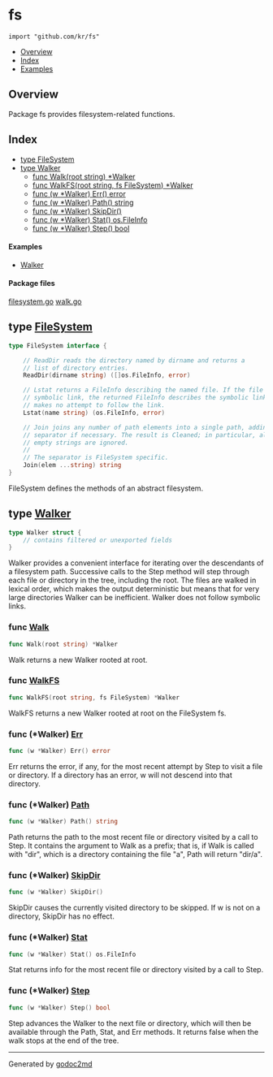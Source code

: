 

# fs
`import "github.com/kr/fs"`

* [Overview](#pkg-overview)
* [Index](#pkg-index)
* [Examples](#pkg-examples)

## <a name="pkg-overview">Overview</a>
Package fs provides filesystem-related functions.




## <a name="pkg-index">Index</a>
* [type FileSystem](#FileSystem)
* [type Walker](#Walker)
  * [func Walk(root string) *Walker](#Walk)
  * [func WalkFS(root string, fs FileSystem) *Walker](#WalkFS)
  * [func (w *Walker) Err() error](#Walker.Err)
  * [func (w *Walker) Path() string](#Walker.Path)
  * [func (w *Walker) SkipDir()](#Walker.SkipDir)
  * [func (w *Walker) Stat() os.FileInfo](#Walker.Stat)
  * [func (w *Walker) Step() bool](#Walker.Step)

#### <a name="pkg-examples">Examples</a>
* [Walker](#example_Walker)

#### <a name="pkg-files">Package files</a>
[filesystem.go](/src/github.com/kr/fs/filesystem.go) [walk.go](/src/github.com/kr/fs/walk.go) 






## <a name="FileSystem">type</a> [FileSystem](/src/target/filesystem.go?s=121:774#L10)
``` go
type FileSystem interface {

    // ReadDir reads the directory named by dirname and returns a
    // list of directory entries.
    ReadDir(dirname string) ([]os.FileInfo, error)

    // Lstat returns a FileInfo describing the named file. If the file is a
    // symbolic link, the returned FileInfo describes the symbolic link. Lstat
    // makes no attempt to follow the link.
    Lstat(name string) (os.FileInfo, error)

    // Join joins any number of path elements into a single path, adding a
    // separator if necessary. The result is Cleaned; in particular, all
    // empty strings are ignored.
    //
    // The separator is FileSystem specific.
    Join(elem ...string) string
}
```
FileSystem defines the methods of an abstract filesystem.










## <a name="Walker">type</a> [Walker](/src/target/walk.go?s=494:580#L15)
``` go
type Walker struct {
    // contains filtered or unexported fields
}
```
Walker provides a convenient interface for iterating over the
descendants of a filesystem path.
Successive calls to the Step method will step through each
file or directory in the tree, including the root. The files
are walked in lexical order, which makes the output deterministic
but means that for very large directories Walker can be inefficient.
Walker does not follow symbolic links.







### <a name="Walk">func</a> [Walk](/src/target/walk.go?s=692:722#L29)
``` go
func Walk(root string) *Walker
```
Walk returns a new Walker rooted at root.


### <a name="WalkFS">func</a> [WalkFS](/src/target/walk.go?s=826:873#L34)
``` go
func WalkFS(root string, fs FileSystem) *Walker
```
WalkFS returns a new Walker rooted at root on the FileSystem fs.





### <a name="Walker.Err">func</a> (\*Walker) [Err](/src/target/walk.go?s=2325:2353#L87)
``` go
func (w *Walker) Err() error
```
Err returns the error, if any, for the most recent attempt
by Step to visit a file or directory. If a directory has
an error, w will not descend into that directory.




### <a name="Walker.Path">func</a> (\*Walker) [Path](/src/target/walk.go?s=1946:1976#L74)
``` go
func (w *Walker) Path() string
```
Path returns the path to the most recent file or directory
visited by a call to Step. It contains the argument to Walk
as a prefix; that is, if Walk is called with "dir", which is
a directory containing the file "a", Path will return "dir/a".




### <a name="Walker.SkipDir">func</a> (\*Walker) [SkipDir](/src/target/walk.go?s=2496:2522#L93)
``` go
func (w *Walker) SkipDir()
```
SkipDir causes the currently visited directory to be skipped.
If w is not on a directory, SkipDir has no effect.




### <a name="Walker.Stat">func</a> (\*Walker) [Stat](/src/target/walk.go?s=2090:2125#L80)
``` go
func (w *Walker) Stat() os.FileInfo
```
Stat returns info for the most recent file or directory
visited by a call to Step.




### <a name="Walker.Step">func</a> (\*Walker) [Step](/src/target/walk.go?s=1176:1204#L46)
``` go
func (w *Walker) Step() bool
```
Step advances the Walker to the next file or directory,
which will then be available through the Path, Stat,
and Err methods.
It returns false when the walk stops at the end of the tree.








- - -
Generated by [godoc2md](http://godoc.org/github.com/ninnemana/godoc2md)
